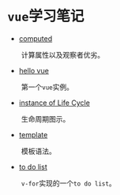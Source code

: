# `vue`学习笔记

- [computed](https://github.com/kongchenglc/learn-vue/blob/master/computed.html)

&emsp;&emsp;计算属性以及观察者优劣。  

- [hello vue](https://github.com/kongchenglc/learn-vue/blob/master/hello%20vue.html)

&emsp;&emsp;第一个`vue`实例。  

- [instance of Life Cycle](https://github.com/kongchenglc/learn-vue/blob/master/instance%20of%20Life%20Cycle.html)

&emsp;&emsp;生命周期图示。 

- [template](https://github.com/kongchenglc/learn-vue/blob/master/template.html)

&emsp;&emsp;模板语法。 

- [to do list](https://github.com/kongchenglc/learn-vue/blob/master/to%20do%20list.html)

&emsp;&emsp;`v-for`实现的一个`to do list`。  
